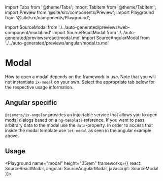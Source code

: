 import Tabs from '@theme/Tabs';
import TabItem from '@theme/TabItem';
import Preview from '@site/src/components/Preview';
import Playground from '@site/src/components/Playground';

import SourceModal from './../auto-generated/previews/web-component/modal.md'
import SourceReactModal from './../auto-generated/previews/react/modal.md'
import SourceAngularModal from './../auto-generated/previews/angular/modal.ts.md'

# Modal

How to open a modal depends on the framework in use. Note that you will not instantiate `ix-modal` on your own.
Select the appropriate tab below for the respective usage information.

## Angular specific

`@siemens/ix-angular` provides an injectable service that allows you to open modal dialogs based on a `ng-template` reference.
If you want to pass arbitrary data to the modal use the `data`-property. In order to access that inside the modal template use `let-modal` as seen in the angular example above.

## Usage

<Playground
name="modal" height="35rem"
frameworks={{
  react: SourceReactModal,
  angular: SourceAngularModal,
  javascript: SourceModal
}}>
</Playground>
